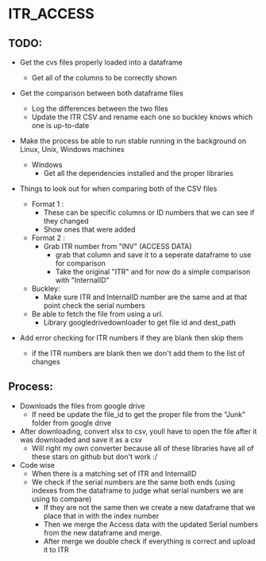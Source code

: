 # ITR_ACCESS

## TODO:
- Get the cvs files properly loaded into a dataframe
  - Get all of the columns to be correctly shown

- Get the comparison between both dataframe files
  - Log the differences between the two files
  - Update the ITR CSV and rename each one so buckley knows which one is up-to-date

- Make the process be able to run stable running in the background on Linux, Unix, Windows machines
  - Windows
    - Get all the dependencies installed and the proper libraries

- Things to look out for when comparing both of the CSV files
  - Format 1 :
    - These can be specific columns or ID numbers that we can see if they changed
    - Show ones that were added
  - Format 2 : 
    - Grab ITR number from "INV" (ACCESS DATA)
      - grab that column and save it to a seperate dataframe to use for comparison
      - Take the original "ITR" and for now do a simple comparison with "InternalID" 
  - Buckley:
    - Make sure ITR and InternalID number are the same and at that point check the serial numbers
  - Be able to fetch the file from using a url.
    - Library googledrivedownloader to get file id and dest_path
- Add error checking for ITR numbers if they are blank then skip them
  - if the ITR numbers are blank then we don't add them to the list of changes 
## Process:
- Downloads the files from google drive
  - If need be update the file_id to get the proper file from the "Junk" folder from google drive
- After downloading, convert xlsx to csv, youll have to open the file after it was downloaded and save it as a csv
  - Will right my own converter because all of these libraries have all of these stars on github but don't work :/
- Code wise
  - When there is a matching set of ITR and InternalID 
  - We check if the serial numbers are the same both ends (using indexes from the dataframe to judge what serial numbers we are using to compare)
    - If they are not the same then we create a new dataframe that we place that in with the index number
    - Then we merge the Access data with the updated Serial numbers from the new dataframe and merge.
    - After merge we double check if everything is correct and upload it to ITR
